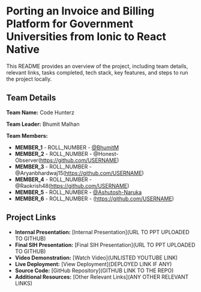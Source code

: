 # Porting an Invoice and Billing Platform for Government Universities from Ionic to React Native 

This README provides an overview of the project, including team details, relevant links, tasks completed, tech stack, key features, and steps to run the project locally.

## Team Details

**Team Name:** Code Hunterz

**Team Leader:** Bhumit Malhan

**Team Members:**

- **MEMBER_1** - ROLL_NUMBER - [@BhumitM](https://github.com/USERNAME)
- **MEMBER_2** - ROLL_NUMBER - @Honest-Observer(https://github.com/USERNAME)
- **MEMBER_3** - ROLL_NUMBER - @Aryanbhardwaj15(https://github.com/USERNAME)
- **MEMBER_4** - ROLL_NUMBER - @Raokrish48(https://github.com/USERNAME)
- **MEMBER_5** - ROLL_NUMBER - [@Ashutosh-Naruka](https://github.com/Ashutosh_Naruka)
- **MEMBER_6** - ROLL_NUMBER - (https://github.com/USERNAME)

## Project Links

- **Internal Presentation:** [Internal Presentation](URL TO PPT UPLOADED TO GITHUB)
- **Final SIH Presentation:** [Final SIH Presentation](URL TO PPT UPLOADED TO GITHUB)
- **Video Demonstration:** [Watch Video](UNLISTED YOUTUBE LINK)
- **Live Deployment:** [View Deployment](DEPLOYED LINK IF ANY)
- **Source Code:** [GitHub Repository](GITHUB LINK TO THE REPO)
- **Additional Resources:** [Other Relevant Links](ANY OTHER RELEVANT LINKS)
